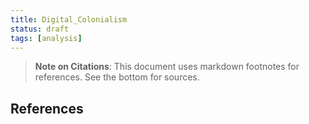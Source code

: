 ```yaml
---
title: Digital_Colonialism
status: draft
tags: [analysis]
---
```


> **Note on Citations**: This document uses markdown footnotes for references. See the bottom for sources.


## References

[^1]: Source placeholder. Replace with relevant references.